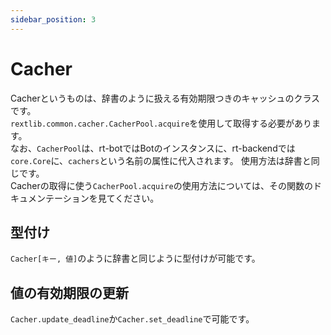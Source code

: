```yaml
---
sidebar_position: 3
---
```


# Cacher
Cacherというものは、辞書のように扱える有効期限つきのキャッシュのクラスです。  
`rextlib.common.cacher.CacherPool.acquire`を使用して取得する必要があります。  
なお、`CacherPool`は、rt-botではBotのインスタンスに、rt-backendでは`core.Core`に、`cachers`という名前の属性に代入されます。
使用方法は辞書と同じです。  
Cacherの取得に使う`CacherPool.acquire`の使用方法については、その関数のドキュメンテーションを見てください。

## 型付け
`Cacher[キー, 値]`のように辞書と同じように型付けが可能です。

## 値の有効期限の更新
`Cacher.update_deadline`か`Cacher.set_deadline`で可能です。